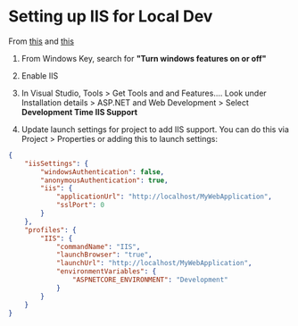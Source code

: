 # Setting up IIS for Local Dev

From [this](https://enterprise.arcgis.com/en/web-adaptor/latest/install/iis/enable-iis-8-components-server.htm) and [this](https://devblogs.microsoft.com/aspnet/development-time-iis-support-for-asp-net-core-applications/)

1. From Windows Key, search for __"Turn windows features on or off"__

1. Enable IIS

1. In Visual Studio, Tools > Get Tools and and Features.... Look under Installation details > ASP.NET and Web Development > Select __Development Time IIS Support__

1. Update launch settings for project to add IIS support. You can do this via Project > Properties or adding this to launch settings:

```json
{
    "iisSettings": {
        "windowsAuthentication": false,
        "anonymousAuthentication": true,
        "iis": {
            "applicationUrl": "http://localhost/MyWebApplication",
            "sslPort": 0
        }
    },
    "profiles": {
        "IIS": {
            "commandName": "IIS",
            "launchBrowser": "true",
            "launchUrl": "http://localhost/MyWebApplication",
            "environmentVariables": {
                "ASPNETCORE_ENVIRONMENT": "Development"
            }
        }
    }
}
```
